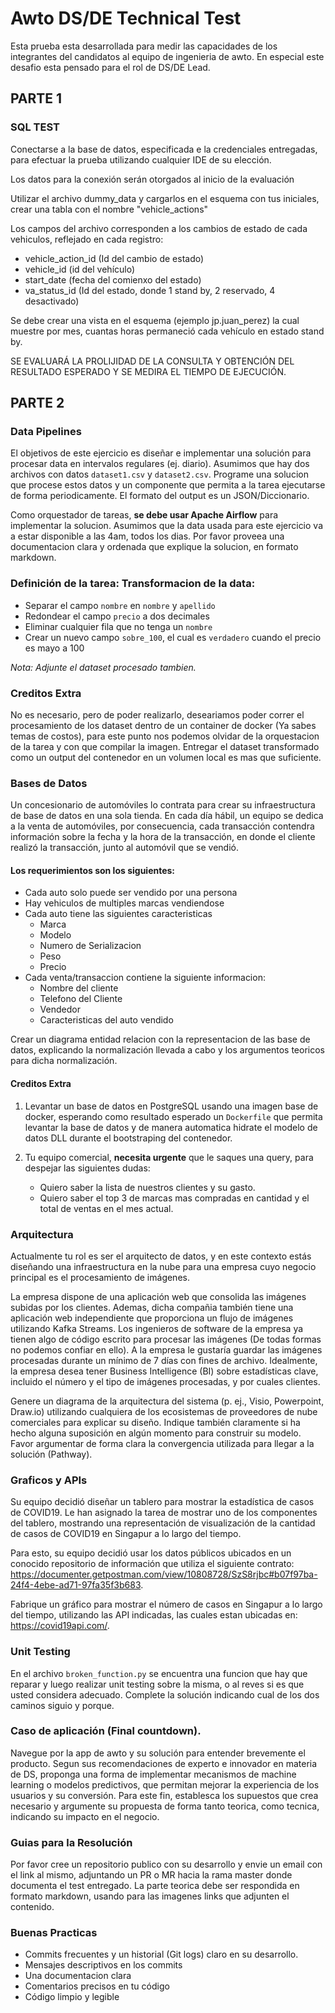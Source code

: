 # Awto DS/DE Technical Test
Esta prueba esta desarrollada para medir las capacidades de los integrantes del candidatos al equipo de ingenieria de awto. En especial este desafio esta pensado para el rol de DS/DE Lead.

## PARTE 1

### SQL TEST

Conectarse a la base de datos, especificada e la credenciales entregadas, para efectuar la prueba utilizando cualquier IDE de su elección.

Los datos para la conexión serán otorgados al inicio de la evaluación

Utilizar el archivo dummy_data y cargarlos en el esquema con tus iniciales, crear una tabla con el nombre "vehicle_actions"

Los campos del archivo corresponden a los cambios de estado de cada vehiculos, reflejado en cada registro:

- vehicle_action_id (Id del cambio de estado)
- vehicle_id (id del vehículo)
- start_date (fecha del comienxo del estado)
- va_status_id (Id del estado, donde 1 stand by, 2 reservado, 4 desactivado)
 
Se debe crear una vista en el esquema (ejemplo jp.juan_perez) la cual muestre por mes, cuantas horas permaneció cada vehículo en estado stand by.
 
SE EVALUARÁ LA PROLIJIDAD DE LA CONSULTA Y OBTENCIÓN DEL RESULTADO ESPERADO Y SE MEDIRA EL TIEMPO DE EJECUCIÓN.

## PARTE 2

### Data Pipelines

El objetivos de este ejercicio es diseñar e implementar una solución para procesar data en intervalos regulares (ej. diario). Asumimos que hay dos archivos con datos `dataset1.csv` y `dataset2.csv`. Programe una solucion que procese estos datos y un componente que permita a la tarea ejecutarse de forma periodicamente. El formato del output es un JSON/Diccionario.

Como orquestador de tareas, **se debe usar Apache Airflow** para implementar la solucion. Asumimos que la data usada para este ejercicio va a estar disponible a las 4am, todos los dias. Por favor proveea una documentacion clara y ordenada que explique la solucion, en formato markdown.

### Definición de la tarea: Transformacion de la data:
- Separar el campo `nombre` en `nombre` y `apellido`
- Redondear el campo `precio` a dos decimales
- Eliminar cualquier fila que no tenga un `nombre`
- Crear un nuevo campo `sobre_100`, el cual es `verdadero` cuando el precio es mayo a 100

*Nota: Adjunte el dataset procesado tambien.*

### Creditos Extra
No es necesario, pero de poder realizarlo, deseariamos poder correr el procesamiento de los dataset dentro de un container de docker (Ya sabes temas de costos), para este punto nos podemos olvidar de la orquestacion de la tarea y con que compilar la imagen. Entregar el dataset transformado como un output del contenedor en un volumen local es mas que suficiente.

### Bases de Datos
Un concesionario de automóviles lo contrata para crear su infraestructura de base de datos en una sola tienda. En cada día hábil, un equipo se dedica a la venta de automóviles, por consecuencia, cada transacción contendra información sobre la fecha y la hora de la transacción, en donde el cliente realizó la transacción, junto al automóvil que se vendió.

#### Los requerimientos son los siguientes:

- Cada auto solo puede ser vendido por una persona
- Hay vehiculos de multiples marcas vendiendose
- Cada auto tiene las siguientes caracteristicas
    - Marca
    - Modelo
    - Numero de Serializacion
    - Peso
    - Precio
- Cada venta/transaccion contiene la siguiente informacion:
    - Nombre del cliente
    - Telefono del Cliente
    - Vendedor
    - Caracteristicas del auto vendido

Crear un diagrama entidad relacion con la representacion de las base de datos, explicando la normalización llevada a cabo y los argumentos teoricos para dicha normalización.

#### Creditos Extra
1. Levantar un base de datos en PostgreSQL usando una imagen base de docker, esperando como resultado esperado un `Dockerfile` que permita levantar la base de datos y de manera automatica hidrate el modelo de datos DLL durante el bootstraping del contenedor. 

2. Tu equipo comercial, **necesita urgente** que le saques una query, para despejar las siguientes dudas:
    - Quiero saber la lista de nuestros clientes y su gasto.
    - Quiero saber el top 3 de marcas mas compradas en cantidad y el total de ventas en el mes actual.

### Arquitectura

Actualmente tu rol es ser el arquitecto de datos, y en este contexto estás diseñando una infraestructura en la nube para una empresa cuyo negocio principal es el procesamiento de imágenes.

La empresa dispone de una aplicación web que consolida las imágenes subidas por los clientes. Ademas, dicha compañia también tiene una aplicación web independiente que proporciona un flujo de imágenes utilizando Kafka Streams. Los ingenieros de software de la empresa ya tienen algo de código escrito para procesar las imágenes (De todas formas no podemos confiar en ello). A la empresa le gustaría guardar las imágenes procesadas durante un mínimo de 7 días con fines de archivo. Idealmente, la empresa desea tener Business Intelligence (BI) sobre estadísticas clave, incluido el número y el tipo de imágenes procesadas, y por cuales clientes.

Genere un diagrama de la arquitectura del sistema (p. ej., Visio, Powerpoint, Draw.io) utilizando cualquiera de los ecosistemas de proveedores de nube comerciales para explicar su diseño. Indique también claramente si ha hecho alguna suposición en algún momento para construir su modelo. Favor argumentar de forma clara la convergencia utilizada para llegar a la solución (Pathway).

### Graficos y APIs
Su equipo decidió diseñar un tablero para mostrar la estadística de casos de COVID19. Le han asignado la tarea de mostrar uno de los componentes del tablero, mostrando una representación de visualización de la cantidad de casos de COVID19 en Singapur a lo largo del tiempo.

Para esto, su equipo decidió usar los datos públicos ubicados en un conocido repositorio de información que utiliza el siguiente contrato: https://documenter.getpostman.com/view/10808728/SzS8rjbc#b07f97ba-24f4-4ebe-ad71-97fa35f3b683.

Fabrique un gráfico para mostrar el número de casos en Singapur a lo largo del tiempo, utilizando las API indicadas, las cuales estan ubicadas en: https://covid19api.com/.

### Unit Testing
En el archivo `broken_function.py` se encuentra una funcion que hay que reparar y luego realizar unit testing sobre la misma, o al reves si es que usted considera adecuado. Complete la solución indicando cual de los dos caminos siguio y porque.

### Caso de aplicación (Final countdown).
Navegue por la app de awto y su solución para entender brevemente el producto. Segun sus recomendaciones de experto e innovador en materia de DS, proponga una forma de implementar mecanismos de machine learning o modelos predictivos, que permitan mejorar la experiencia de los usuarios y su conversión. Para este fin, establesca los supuestos que crea necesario y argumente su propuesta de forma tanto teorica, como tecnica, indicando su impacto en el negocio.


### Guias para la Resolución
Por favor cree un repositorio publico con su desarrollo y envie un email con el link al mismo, adjuntando un PR o MR hacia la rama master donde documenta el test entregado. La parte teorica debe ser respondida en formato markdown, usando para las imagenes links que adjunten el contenido.

### Buenas Practicas
- Commits frecuentes y un historial (Git logs) claro en su desarrollo.
- Mensajes descriptivos en los commits
- Una documentacion clara
- Comentarios precisos en tu código
- Código limpio y legible
